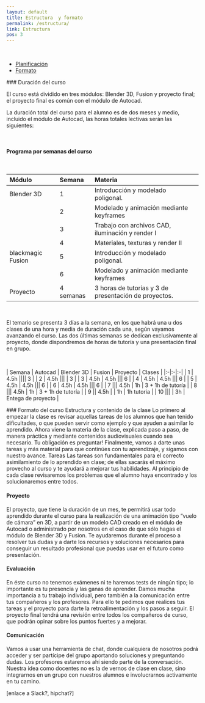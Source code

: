 ```yaml
---
layout: default
title: Estructura  y formato
permalink: /estructura/
link: Estructura
pos: 3
---
```

&nbsp;
<ul class="nav nav-pills nav-justified" data-tabs="tabs">
<li class="active"><a data-toggle="tab" href="#planificacion">Planificación</a></li>
<li><a data-toggle="tab" href="#formato">Formato</a></li>
</ul>

<div class="tab-content">
<div id="planificacion" class="tab-pane active">
### Duración del curso
&nbsp;

El curso está dividido en tres módulos: Blender 3D, Fusion y proyecto final; el proyecto final es común con el módulo de Autocad.

La duración total del curso para el alumno es de dos meses y medio, incluido el módulo de Autocad, las horas totales lectivas serán las siguientes: 

&nbsp;

#### Programa por semanas del curso

&nbsp;

| Módulo | Semana | Materia |
|:-|:-|:-|
| Blender 3D | 1 | Introducción y modelado poligonal. |
|| 2 | Modelado y animación mediante keyframes |
|| 3 | Trabajo con archivos CAD, iluminación y render I |
|| 4 | Materiales, texturas y render II |
| blackmagic Fusion | 5 | Introducción y modelado poligonal. |
|| 6 | Modelado y animación mediante keyframes |
| Proyecto | 4 semanas | 3 horas de tutorías y 3 de presentación de proyectos. |

&nbsp;

El temario se presenta 3 días a la semana,  en los que habrá una u dos clases de una hora y media de duración cada una, según vayamos avanzando el curso.  Las dos últimas semanas se dedican exclusivamente al proyecto, donde dispondremos de horas de tutoría y una presentación final en grupo.

&nbsp;

| Semana | Autocad | Blender 3D | Fusion | Proyecto | Clases |
|:-|:-|:-|
|  1 | 4.5h |||| 3 |
|  2 | 4.5h ||| | 3 |
|  3 | 4.5h | 4.5h ||| 6 |
|  4 | 4.5h | 4.5h ||| 6 |
|  5 | 4.5h | 4.5h ||| 6 |
|  6 | 4.5h | 4.5h ||| 6 |
|  7 ||| 4.5h | 1h | 3 + 1h de tutoría |
|  8 ||| 4.5h | 1h | 3 + 1h de tutoría |
|  9 || 4.5h | | 1h | 1h tutoria |
| 10 ||| | 3h | Entega de proyecto |

</div>
<div id="formato" class="tab-pane fade">
### Formato del curso
Estructura y contenido de la clase
Lo primero al empezar la clase es revisar aquellas tareas de los alumnos que han tenido dificultades, o que pueden servir como ejemplo y que ayuden a asimilar lo aprendido.
Ahora viene la materia de la clase, explicada paso a paso, de manera práctica y mediante contenidos audiovisuales cuando sea necesario. Tu obligación es preguntar!
Finalmente, vamos a darte unas tareas y más material para que continúes con tu aprendizaje, y sigamos con nuestro avance.
Tareas
Las tareas son fundamentales para el correcto asimilamiento de lo aprendido en clase; de ellas sacarás el máximo provecho al curso y te ayudará a mejorar tus habilidades.  Al principio de cada clase revisaremos los problemas que el alumno haya encontrado y los solucionaremos entre todos.

#### Proyecto

El proyecto, que tiene la duración de un mes, te permitirá usar todo aprendido durante el curso para la realización de una animación tipo “vuelo de cámara” en 3D, a partir de un modelo CAD creado en el módulo de Autocad o administrado por nosotros en el caso de que sólo hagas el módulo de Blender 3D y Fusion. 
Te ayudaremos durante el proceso a resolver tus dudas y a darte los recursos y soluciones necesarios para conseguir un resultado profesional que puedas usar en el futuro como presentación.

#### Evaluación

En éste curso no tenemos exámenes ni te haremos tests de ningún tipo; lo importante es tu presencia y las ganas de aprender. Damos mucha importancia a tu trabajo individual, pero también a la comunicación entre tus compañeros y los profesores. Para ello te pedimos que realices tus tareas y el proyecto para darte la retroalimentación y los pasos a seguir.
El proyecto final tendrá una revisión entre todos los compañeros de curso, que podrán opinar sobre los puntos fuertes y a mejorar.

#### Comunicación

Vamos a usar una herramienta de chat, donde cualquiera de nosotros podrá acceder y ser partícipe del grupo aportando soluciones y preguntando dudas. Los profesores estaremos ahí siendo parte de la conversación.  Nuestra idea como docentes no es la de vernos de clase en clase, sino integrarnos en un grupo con nuestros alumnos e involucrarnos activamente en tu camino.

[enlace a Slack?, hipchat?]
</div>
</div>


